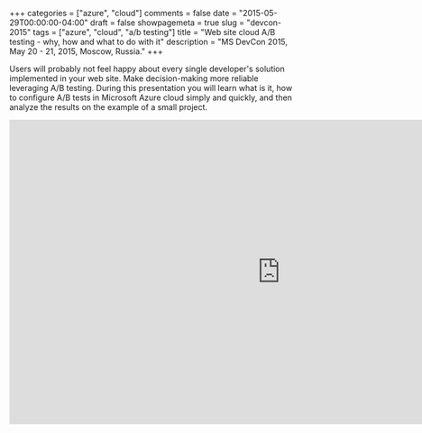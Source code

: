 +++
categories = ["azure", "cloud"]
comments = false
date = "2015-05-29T00:00:00-04:00"
draft = false
showpagemeta = true
slug = "devcon-2015"
tags = ["azure", "cloud", "a/b testing"]
title = "Web site cloud A/B testing - why, how and what to do with it"
description = "MS DevCon 2015, May 20 - 21, 2015, Moscow, Russia."
+++

Users will probably not feel happy about every single developer's solution implemented in your web site. Make decision-making more reliable leveraging A/B testing. During this presentation you will learn what is it, how to configure A/B tests in Microsoft Azure cloud simply and quickly, and then analyze the results on the example of a small project.

<iframe src="https://channel9.msdn.com/Events/DevCon/Russia-2015/CortanaD2S07en/player" width="960" height="540" allowFullScreen frameBorder="0"></iframe>